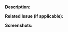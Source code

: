 **Description:**
<!--- Provide a summary on your changes in detail -->

**Related Issue (if applicable):**
<!--- If there is an issue you have solved with this Pull Request, link it! 
If not, that is fine, new features are always welcomed! 
-->

**Screenshots:**
<!--- If you had a visual screenshot on the changes you have made, that would be awesome! -->
